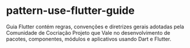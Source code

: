 # pattern-use-flutter-guide

Guia Flutter contém regras, convenções e diretrizes gerais adotadas pela Comunidade de Cocriação Projeto que Vale no desenvolvimento de pacotes, componentes, módulos e aplicativos usando Dart e Flutter.

